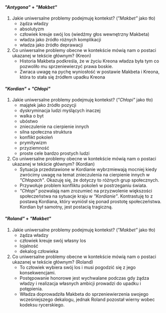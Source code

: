  

#### *"Antygona"* + *"Makbet"*
1. Jakie uniwersalne problemy podejmuję kontekst? (*"Makbet"* jako tło)
	- żądza władzy
	- absolutyzm
	- człowiek kreuje swój los (wiedźmy głos wewnętrzny Makbeta)
	- władza jako źródło różnych komplikacji
	- władza jako źródło deprawacji
2. Co uniwersalne problemy obecne w kontekście mówią nam o postaci ukazanej w tekście głównym? (Kreon)
	- Historia Makbeta podkreśla, że w życiu Kreona władza była tym co pozwoliło mu sprzeniewierzyć prawa boskie.
	- Zwraca uwagę na pychę wyniosłość w postawie Makbeta i Kreona, która to stała się źródłem upadku Kreona
	
#### *"Kordian"* + *"Chłopi"*
1. Jakie uniwersalne problemy podejmuję kontekst? (*"Chłopi"* jako tło)
	- majątek jako źródło pozycji
	- dyskryminacja ludzi myślących inaczej
	- walka o byt
	- ubóstwo
	- znieczulenie na cierpienie innych
	- silna społeczna struktura
	- konflikt pokoleń
	- prymitywizm
	- przyziemność
	- proste cele bardzo prostych ludzi
1. Co uniwersalne problemy obecne w kontekście mówią nam o postaci ukazanej w tekście głównym? (Kordian)
	- Sytuacja przedstawione w Kordianie wybrzmiewają mocniej kiedy zwrócimy uwagę na temat znieczulenia na cierpienie innych w *"Chłopach"*. Okazuję się, że dotyczy to różnych grup społecznych.
	- Przywołuje problem konfliktu pokoleń w postrzeganiu świata.
	- *"Chłopi"* pozwalają nam zrozumieć na przyzwolenie większości społeczeństwa na sytuacje kraju w *"Kordianie"*. Kontrastuję to z postawą Kordiana, który wyniósł się ponad prostotę społeczeństwa. Kordian był samotny, jest postacią tragiczną.  
#### *"Roland"* + *"Makbet"*

1. Jakie uniwersalne problemy podejmuję kontekst? (*"Makbet"* jako tło)
	- żądza władzy
	- człowiek kreuje swój własny los
	- lojalność
	- dekalog człowieka
2. Co uniwersalne problemy obecne w kontekście mówią nam o postaci ukazanej w tekście głównym? (Roland)
	- To człowiek wybiera swój los i musi pogodzić się z jego konsekwencjami.
	- Postępowanie honorowe jest wychwalane podczas gdy żądza władzy i realizacja własnych ambicji prowadzi do upadku i potępienia.
	- Władza doprowadziła Makbeta do sprzeniewierzenia swojego wcześniejszego dekalogu, jednak Roland pozostał wierny wobec kodeksu rycerskiego.